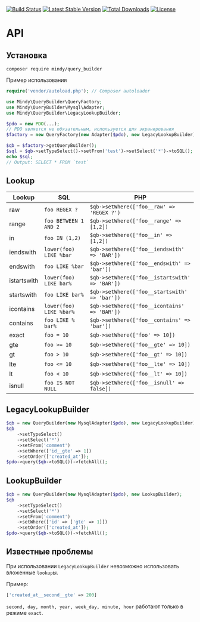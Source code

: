 [![Build Status](https://travis-ci.org/MindyPHP/Mindy_QueryBuilder.svg?branch=master)](https://travis-ci.org/MindyPHP/Mindy_QueryBuilder)
[![Latest Stable Version](https://poser.pugx.org/mindy/query_builder/v/stable)](https://packagist.org/packages/mindy/query_builder)
[![Total Downloads](https://poser.pugx.org/mindy/query_builder/downloads)](https://packagist.org/packages/mindy/query_builder)
[![License](https://poser.pugx.org/mindy/query_builder/license)](https://packagist.org/packages/mindy/query_builder)

# API

## Установка

```
composer require mindy/query_builder
```

Пример использования

```php
require('vendor/autoload.php'); // Composer autoloader

use Mindy\QueryBuilder\QueryFactory;
use Mindy\QueryBuilder\Mysql\Adapter;
use Mindy\QueryBuilder\LegacyLookupBuilder;

$pdo = new PDO(...);
// PDO является не обязательным, используется для экранирования
$factory = new QueryFactory(new Adapter($pdo), new LegacyLookupBuilder);

$qb = $factory->getQueryBuilder();
$sql = $qb->setTypeSelect()->setFrom('test')->setSelect('*')->toSQL();
echo $sql;
// Output: SELECT * FROM `test`
```

## Lookup

| Lookup | SQL | PHP |
|-----|----|----|
| raw | ```foo REGEX ?``` | ```$qb->setWhere(['foo__raw' => 'REGEX ?')``` |
| range | ```foo BETWEEN 1 AND 2``` | ```$qb->setWhere(['foo__range' => [1,2])``` |
| in | ```foo IN (1,2)``` | ```$qb->setWhere(['foo__in' => [1,2])``` |
| iendswith | ```lower(foo) LIKE %bar``` | ```$qb->setWhere(['foo__iendswith' => 'BAR'])``` |
| endswith | ```foo LIKE %bar``` | ```$qb->setWhere(['foo__endswith' => 'bar'])``` |
| istartswith | ```lower(foo) LIKE bar%``` | ```$qb->setWhere(['foo__istartswith' => 'BAR'])``` |
| startswith | ```foo LIKE bar%``` | ```$qb->setWhere(['foo__startswith' => 'bar'])``` |
| icontains | ```lower(foo) LIKE %bar%``` | ```$qb->setWhere(['foo__icontains' => 'BAR'])``` |
| contains | ```foo LIKE % bar%``` | ```$qb->setWhere(['foo__contains' => 'bar'])``` |
| exact | ```foo = 10``` | ```$qb->setWhere(['foo' => 10])``` |
| gte | ```foo >= 10``` | ```$qb->setWhere(['foo__gte' => 10])``` |
| gt | ```foo > 10``` | ```$qb->setWhere(['foo__gt' => 10])``` |
| lte | ```foo <= 10``` | ```$qb->setWhere(['foo__lte' => 10])``` |
| lt | ```foo < 10``` | ```$qb->setWhere(['foo__lt' => 10])``` |
| isnull | ```foo IS NOT NULL``` | ```$qb->setWhere(['foo__isnull' => false])``` |

## LegacyLookupBuilder

```php
$qb = new QueryBuilder(new MysqlAdapter($pdo), new LegacyLookupBuilder);
$qb
	->setTypeSelect()
	->setSelect('*')
	->setFrom('comment')
	->setWhere(['id__gte' => 1])
	->setOrder(['created_at']);
$pdo->query($qb->toSQL())->fetchAll();
```

## LookupBuilder

```php
$qb = new QueryBuilder(new MysqlAdapter($pdo), new LookupBuilder);
$qb
	->setTypeSelect()
	->setSelect('*')
	->setFrom('comment')
	->setWhere(['id' => ['gte' => 1]])
	->setOrder(['created_at']);
$pdo->query($qb->toSQL())->fetchAll();
```

## Известные проблемы

При использовании `LegacyLookupBuilder` невозможно использовать вложенные `lookup`ы. 

Пример:

```php
['created_at__second__gte' => 200]
```

`second, day, month, year, week_day, minute, hour` работают только в режиме `exact`.